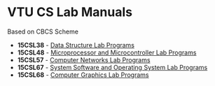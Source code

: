 # VTU CS Lab Manuals
Based on CBCS Scheme

- **15CSL38** - [Data Structure Lab Programs](/3rd_Sem/Data_Structure_Lab)
- **15CSL48** - [Microprocessor and Microcontroller Lab Programs](/4th_Sem/Microprocessor_Lab)
- **15CSL57** - [Computer Networks Lab Programs](/5th_Sem/Computer_Networks_Lab)
- **15CSL67** - [System Software and Operating System Lab Programs](/6th_Sem/SS_OS_Lab_Programs)
- **15CSL68** - [Computer Graphics Lab Programs](/6th_Sem/CG_Lab_Programs)
